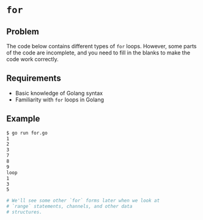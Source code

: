 # `for`

## Problem

The code below contains different types of `for` loops. However, some parts of the code are incomplete, and you need to fill in the blanks to make the code work correctly.

## Requirements

- Basic knowledge of Golang syntax
- Familiarity with `for` loops in Golang

## Example

```sh
$ go run for.go
1
2
3
7
8
9
loop
1
3
5

# We'll see some other `for` forms later when we look at
# `range` statements, channels, and other data
# structures.
```
